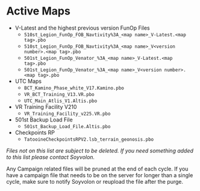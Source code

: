 # Active Maps
- V-Latest and the highest previous version FunOp Files
    - `510st_Legion_FunOp_FOB_Navtivity%3A_<map name>_V-Latest.<map tag>.pbo`
    - `510st_Legion_FunOp_FOB_Navtivity%3A_<map name>_V<version number>.<map tag>.pbo`
    - `501st_Legion_FunOp_Venator_%3A_<map name>_V-Latest.<map tag>.pbo`
    - `501st_Legion_FunOp_Venator_%3A_<map name>_V<version number>.<map tag>.pbo`
- UTC Maps
    - `BCT_Kamino_Phase_white_V17.Kamino.pbo`
    - `VR_BCT_Training_V13.VR.pbo`
    - `UTC_Main_Atlis_V1.Altis.pbo`
- VR Training Facility V210
    - `VR_Training_Facility_v225.VR.pbo`
- 501st Backup Load File
    - `501st_Backup_Load_File.Altis.pbo`
- Checkpoints RP
    - `TatooineCheckpointsRPV2.lsb_terrain_geonosis.pbo`

*Files not on this list are subject to be deleted. If you need something added to this list please contact Soyvolon.*

Any Campaign related files will be pruned at the end of each cycle. If you have a campaign file that needs to be on the server for longer than a single cycle, make sure to notify Soyvolon or reupload the file after the purge.
